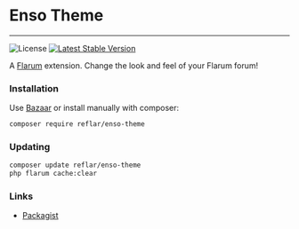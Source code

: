 # Enso Theme

---

![License](https://img.shields.io/badge/license-Unlicense-blue.svg) [![Latest Stable Version](https://img.shields.io/packagist/v/reflar/enso-theme.svg)](https://packagist.org/packages/reflar/enso-theme)

A [Flarum](http://flarum.org) extension. Change the look and feel of your Flarum forum!

### Installation

Use [Bazaar](https://discuss.flarum.org/d/5151-flagrow-bazaar-the-extension-marketplace) or install manually with composer:

```sh
composer require reflar/enso-theme
```

### Updating

```sh
composer update reflar/enso-theme
php flarum cache:clear
```

### Links

- [Packagist](https://packagist.org/packages/reflar/enso-theme)
